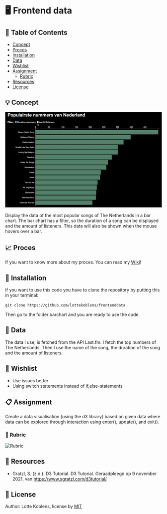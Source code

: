 # :desktop_computer: Frontend data

## :bookmark_tabs:	 Table of Contents

* [Concept](https://github.com/lottekoblens/frontenddata#bulb-concept)
* [Proces](https://github.com/lottekoblens/frontenddata#chart_with_upwards_trend-proces)
* [Installation](https://github.com/lottekoblens/frontenddata/blob/master/README.md#wrench-installation)
* [Data](https://github.com/lottekoblens/frontenddata#data)
* [Wishlist](https://github.com/lottekoblens/frontenddata#wishlist)
* [Assignment](https://github.com/lottekoblens/frontenddata#assignment)
  * [Rubric](https://github.com/lottekoblens/frontenddata#rubric)
* [Resources](https://github.com/lottekoblens/frontenddata#resources)
* [License](https://github.com/lottekoblens/frontenddata#license)

## :bulb: Concept

![Concept](https://github.com/lottekoblens/frontenddata/blob/master/concept.gif)

Display the data of the most popular songs of The Netherlands in a bar chart. The bar chart has a filter, so the duration of a song can be displayed and the amount of listeners. This data will also be shown when the mouse hovers over a bar.

## :chart_with_upwards_trend: Proces

If you want to know more about my proces. You can read my [Wiki](https://github.com/lottekoblens/frontenddata/wiki)!

## :wrench: Installation

If you want to use this code you have to clone the repository by putting this in your terminal: 

``` git clone https://github.com/lottekoblens/frontenddata ```

Then go to the folder barchart and you are ready to use the code.

## :file_folder:	 Data

The data I use, is fetched from the API Last.fm. I fetch the top numbers of The Netherlands. Then I use the name of the song, the duration of the song and the amount of listeners.


## :pencil: Wishlist

* Use issues better
* Using switch statements instead of if,else-statements

## :clipboard: Assignment

Create a data visualisation (using the d3 library) based on given data where data can be explored through interaction using enter(), update(), and exit().

### :page_facing_up: Rubric

![Rubric](./rubric.png)

## :mag_right: Resources

* Gratzl, S. (z.d.). D3 Tutorial. D3 Tutorial. Geraadpleegd op 9 november 2021, van https://www.sgratzl.com/d3tutorial/

## :page_with_curl: License

Author: Lotte Koblens, license by [MIT](https://github.com/lottekoblens/frontenddata/blob/master/LICENSE)
